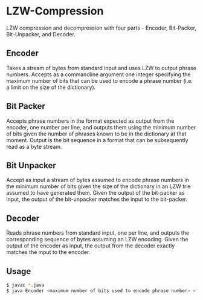 # LZW-Compression
LZW compression and decompression with four parts - Encoder, Bit-Packer, Bit-Unpacker, and Decoder.

## Encoder
Takes a stream of bytes from standard input and uses LZW to output phrase numbers. Accepts as a commandline argument one integer specifying the maximum number of bits that can be used to encode a phrase number (i.e. a limit on the size of the dictionary). 

## Bit Packer
Accepts phrase numbers in the format expected as output from the encoder,	one number per line, and outputs them using the minimum number of bits given the number of phrases known to be in the dictionary at that moment. Output is the bit sequence in a format that can be subsequently read as a byte stream. 

## Bit Unpacker
Accept as input a stream of bytes assumed to encode phrase numbers in the minimum number of bits given the size of the dictionary in an LZW trie assumed to have generated them. Given the output of the bit-packer as input, the output of the bit-unpacker matches the input to the bit-packer.

## Decoder
Reads phrase numbers from standard input, one per line, and outputs the corresponding sequence of bytes assuming an LZW encoding.  Given the output of the encoder as input, the output from the decoder exactly matches the input to the encoder. 

## Usage
```bash
$ javac *.java
$ java Encoder <maximum number of bits used to encode phrase number> <file> | java BitPacker | java BitUnpacker | java Decoder > <output file name>
```
